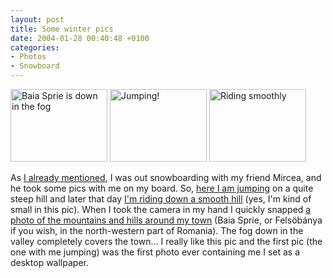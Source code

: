 ```yaml
---
layout: post
title: Some winter pics
date: 2004-01-28 00:40:48 +0100
categories:
- Photos
- Snowboard
---
```

<a href="https://content.rusiczki.net/blogpics/baia_sprie_is_down_in_the_fog.jpg"><img src="https://content.rusiczki.net/blogpics/baia_sprie_is_down_in_the_fog-thumb.jpg" alt="Baia Sprie is down in the fog" width="155" height="116" border="0" class="image" /></a> <a href="https://content.rusiczki.net/blogpics/snowboard_jumping.jpg"><img src="https://content.rusiczki.net/blogpics/snowboard_jumping-thumb.jpg" alt="Jumping!" width="155" height="116" border="0" class="image" /></a> <a href="https://content.rusiczki.net/blogpics/snowboard_riding_smoothly.jpg"><img src="https://content.rusiczki.net/blogpics/snowboard_riding_smoothly-thumb.jpg" alt="Riding smoothly" width="155" height="116" border="0" class="image" /></a>

As <a href="http://www.rusiczki.net/2004/01/27/cold-exams-more-memory-and-some-books/" title="Kitsched - Cold, exams, more memory and some books">I already mentioned</a>, I was out snowboarding with my friend Mircea, and he took some pics with me on my board. So, <a href="https://content.rusiczki.net/blogpics/snowboard_jumping.jpg" title="455 kBytes">here I am jumping</a> on a quite steep hill and later that day <a href="https://content.rusiczki.net/blogpics/snowboard_riding_smoothly.jpg" title="522 kBytes">I'm riding down a smooth hill</a> (yes, I'm kind of small in this pic). When I took the camera in my hand I quickly snapped <a href="https://content.rusiczki.net/blogpics/baia_sprie_is_down_in_the_fog.jpg" title="765 kBytes">a photo of the mountains and hills around my town</a> (Baia Sprie, or Fels&ouml;b&aacute;nya if you wish, in the north-western part of Romania). The fog down in the valley completely covers the town... I really like this pic and the first pic (the one with me jumping) was the first photo ever containing me I set as a desktop wallpaper.
